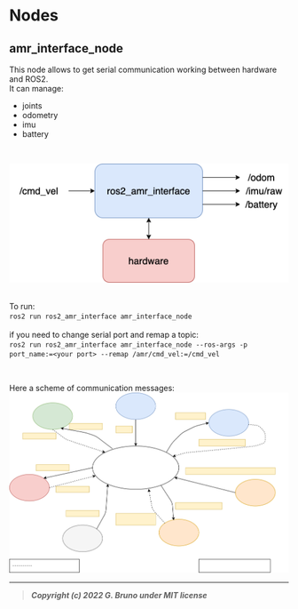 # Nodes


## amr_interface_node


This node allows to get serial communication working between hardware and ROS2. <br>
It can manage:
- joints
- odometry
- imu
- battery
<br>

![amr_scheme.drawio.png](./images/amr_scheme.drawio.png)
<br>
<br>

To run:<br>
`ros2 run ros2_amr_interface amr_interface_node`
<br><br>
if you need to change serial port and remap a topic:<br>
`ros2 run ros2_amr_interface amr_interface_node --ros-args -p port_name:=<your port> --remap /amr/cmd_vel:=/cmd_vel`

<br>

Here a scheme of communication messages: <br>
![flow.drawio.svg](./images/flow.drawio.svg)

---


> ***Copyright (c) 2022 G. Bruno under MIT license***